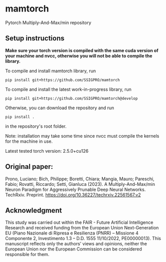 # mamtorch
Pytorch Multiply-And-Max/min repository

## Setup instructions

**Make sure your torch version is compiled with the same cuda version of your machine and nvcc, otherwise you will not be able to compile the library.**

To compile and install mamtorch library, run

    pip install git+https://github.com/SSIGPRO/mamtorch

To compile and install the latest work-in-progress library, run

    pip install git+https://github.com/SSIGPRO/mamtorch@develop

Otherwise, you can download the repository and run

    pip install .

in the repository's root folder.

Note: installation may take some time since nvcc must compile the kernels for the machine in use.

Latest tested torch version: 2.5.0+cu126

## Original paper:
Prono, Luciano; Bich, Philippe; Boretti, Chiara; Mangia, Mauro; Pareschi, Fabio; Rovatti, Riccardo; Setti, Gianluca (2023). A Multiply-And-Max/min Neuron Paradigm for Aggressively Prunable Deep Neural Networks. TechRxiv. Preprint. https://doi.org/10.36227/techrxiv.22561567.v2

## Acknowledgment

This study was carried out within the FAIR - Future Artificial Intelligence Research and received funding from the European Union Next-Generation EU (Piano Nazionale di Ripresa e Resilienza (PNRR) – Missione 4 Componente 2, Investimento 1.3 – D.D. 1555 11/10/2022, PE00000013). This manuscript reflects only the authors’ views and opinions, neither the European Union nor the European Commission can be considered responsible for them.
